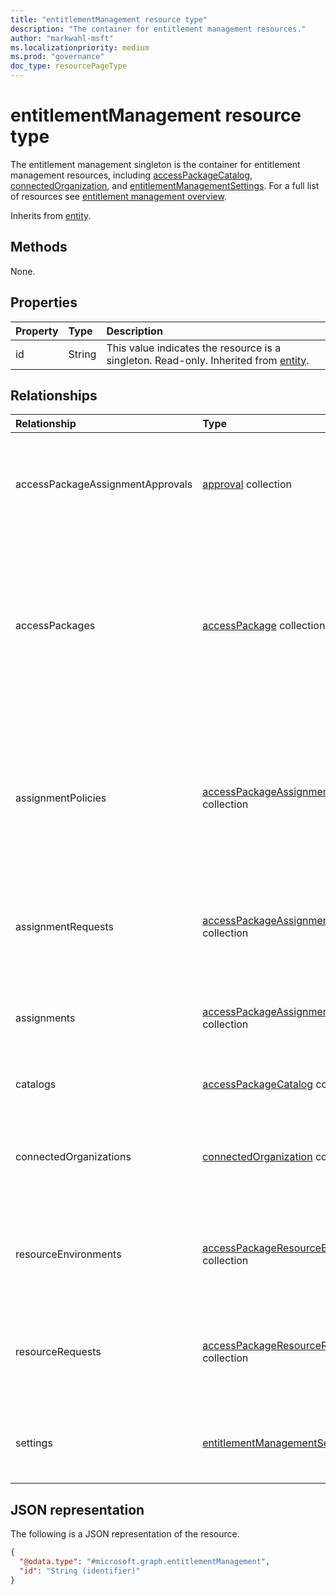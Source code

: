 ```yaml
---
title: "entitlementManagement resource type"
description: "The container for entitlement management resources."
author: "markwahl-msft"
ms.localizationpriority: medium
ms.prod: "governance"
doc_type: resourcePageType
---
```


# entitlementManagement resource type

The entitlement management singleton is the container for entitlement management resources, including [accessPackageCatalog](accesspackagecatalog.md), [connectedOrganization](connectedorganization.md), and [entitlementManagementSettings](entitlementmanagementsettings.md).  For a full list of resources see [entitlement management overview](entitlementmanagement-overview.md).

Inherits from [entity](entity.md).

## Methods

None.

## Properties
|Property|Type|Description|
|:---|:---|:---|
|id|String|This value indicates the resource is a singleton. Read-only. Inherited from [entity](entity.md).|

## Relationships
|Relationship|Type|Description|
|:---|:---|:---|
|accessPackageAssignmentApprovals|[approval](../resources/approval.md) collection | Approval stages for decisions associated with access package assignment requests.|
|accessPackages|[accessPackage](../resources/accesspackage.md) collection|Access packages define the collection of resource roles and the policies for which subjects can request or be assigned access to those resources.|
|assignmentPolicies|[accessPackageAssignmentPolicy](../resources/accesspackageassignmentpolicy.md) collection|Access package assignment policies govern which subjects can request or be assigned an access package via an access package assignment.|
|assignmentRequests|[accessPackageAssignmentRequest](../resources/accesspackageassignmentrequest.md) collection|Access package assignment requests created by or on behalf of a subject.|
|assignments|[accessPackageAssignment](../resources/accesspackageassignment.md) collection| The assignment of an access package to a subject for a period of time.|
|catalogs|[accessPackageCatalog](../resources/accesspackagecatalog.md) collection|A container for access packages.|
|connectedOrganizations|[connectedOrganization](../resources/connectedorganization.md) collection|References to a directory or domain of another organization whose users can request access.|
|resourceEnvironments|[accessPackageResourceEnvironment](../resources/accesspackageresourceenvironment.md) collection| A reference to the geolocation environments in which a resource is located.|
|resourceRequests|[accessPackageResourceRequest](../resources/accesspackageresourcerequest.md) collection|Represents a request to add or remove a resource to or from a catalog respectively. |
|settings|[entitlementManagementSettings](../resources/entitlementmanagementsettings.md)| The settings that control the behavior of Azure AD entitlement management.|

## JSON representation
The following is a JSON representation of the resource.
<!-- {
  "blockType": "resource",
  "keyProperty": "id",
  "@odata.type": "microsoft.graph.entitlementManagement",
  "openType": false
}
-->
``` json
{
  "@odata.type": "#microsoft.graph.entitlementManagement",
  "id": "String (identifier)"
}
```


